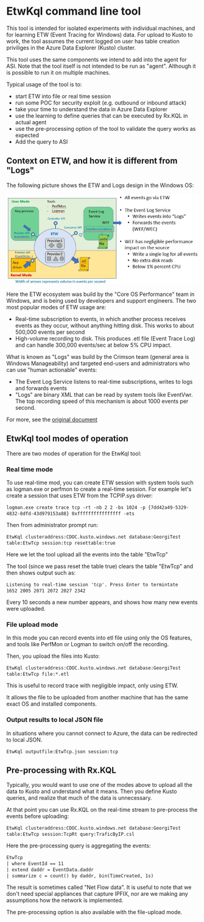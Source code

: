 # EtwKql command line tool

This tool is intended for isolated experiments with individual machines, and for learning ETW (Event Tracing for Windows) data. For upload to Kusto to work, the tool assumes the current logged on user has table creation priviliges in the Azure Data Explorer (Kusto) cluster.

This tool uses the same components we intend to add into the agent for ASI. Note that the tool itself is not intended to be run as "agent". Although it is possible to run it on multiple machines. 

Typical usage of the tool is to: 
- start ETW into file or real time session
- run some POC for security exploit (e.g. outbound or inbound attack)
- take your time to understand the data in Azure Data Explorer
- use the learning to define queries that can be executed by Rx.KQL in actual agent
- use the pre-processing option of the tool to validate the query works as expected
- Add the query to ASI 

## Context on ETW, and how it is different from "Logs"
The following picture shows the ETW and Logs design in the Windows OS:

![EtwAndLogs.JPG](Doc/EtwAndLogs.JPG)

Here the ETW ecosystem was build by the "Core OS Performance" team in Windows, and is being used by developers and support engineers. The two most popular modes of ETW usage are:

- Real-time subscription to events, in which another process receives events as they occur, without anything hitting disk. This works to about 500,000 events per second
- High-volume recording to disk. This produces .etl file (Event Trace Log) and can handle 300,000 events/sec at below 5% CPU impact.

What is known as "Logs" was build by the Crimson team (general area is Windows Manageability) and targeted end-users and administrators who can use "human actionable" events:

- The Event Log Service listens to real-time subscriptions, writes to logs and forwards events
- "Logs" are binary XML that can be read by system tools like EventVwr. The top recording speed of this mechanism is about 1000 events per second.

For more, see the [original document](Unified%20Eventing%20Model.doc)

## EtwKql tool modes of operation

There are two modes of operation for the EtwKql tool:

### Real time mode

To use real-time mod, you can create ETW session with system tools such as logman.exe or perfmon to create a real-time session. For example let's create a session that uses ETW from the TCPIP.sys driver:

	logman.exe create trace tcp -rt -nb 2 2 -bs 1024 -p {7dd42a49-5329-4832-8dfd-43d979153a88} 0xffffffffffffffff -ets

Then from administrator prompt run:

	EtwKql clusteraddress:CDOC.kusto.windows.net database:GeorgiTest table:EtwTcp session:tcp resettable:true

Here we let the tool upload all the events into the table "EtwTcp"

The tool (since we pass reset the table true) clears the table "EtwTcp" and then shows output such as:

	Listening to real-time session 'tcp'. Press Enter to termintate
	1652 2005 2071 2072 2027 2342

Every 10 seconds a new number appears, and shows how many new events were uploaded. 

### File upload mode

In this mode you can record events into etl file using only the OS features, and tools like PerfMon or Logman to switch on/off the recording.

Then, you upload the files into Kusto:

	EtwKql clusteraddress:CDOC.kusto.windows.net database:GeorgiTest table:EtwTcp file:*.etl 

This is useful to record trace with negligible impact, only using ETW. 

It allows the file to be uploaded from another machine that has the same exact OS and installed components.

### Output results to local JSON file

In situations where you cannot connect to Azure, the data can be redirected to local JSON.

    EtwKql outputfile:EtwTcp.json session:tcp

## Pre-processing with Rx.KQL

Typically, you would want to use one of the modes above to upload all the data to Kusto and understand what it means. Then you define Kusto queries, and realize that much of the data is unnecessary.

At that point you can use Rx.KQL on the real-time stream to pre-process the events before uploading:

	EtwKql clusteraddress:CDOC.kusto.windows.net database:GeorgiTest table:EtwTcp session:TcpRt query:TraficByIP.csl

Here the pre-processing query is aggregating the events:

	EtwTcp 
	| where EventId == 11
	| extend daddr = EventData.daddr
	| summarize c = count() by daddr, bin(TimeCreated, 1s)

The result is sometimes called "Net Flow data". It is useful to note that we don't need special appliances that capture IPFIX, nor are we making any assumptions how the network is implemented.

The pre-processing option is also available with the file-upload mode.